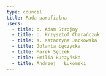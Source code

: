```yaml
---
type: council
title: Rada parafialna
users:
  - title: o. Adam Strojny
  - title: o. Krzysztof Charańczuk
  - title: s. Katarzyna Jackowska
  - title: Jolanta Łęczycka
  - title: Marek Sęczek
  - title: Emilia Buczyńska
  - title: Andrzej   Łukomski
---
```


